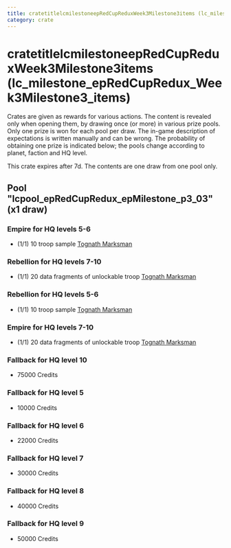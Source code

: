 ```yaml
---
title: cratetitlelcmilestoneepRedCupReduxWeek3Milestone3items (lc_milestone_epRedCupRedux_Week3Milestone3_items)
category: crate
---
```


# cratetitlelcmilestoneepRedCupReduxWeek3Milestone3items (lc_milestone_epRedCupRedux_Week3Milestone3_items)

Crates are given as rewards for various actions. The content is revealed only when opening them, by drawing once (or more) in various prize pools. Only one prize is won for each pool per draw. The in-game description of expectations is written manually and can be wrong. The probability of obtaining one prize is indicated below; the pools change according to planet, faction and HQ level.

This crate expires after 7d. The contents are one draw from one pool only.

## Pool "lcpool_epRedCupRedux_epMilestone_p3_03" (x1 draw)

### Empire for HQ levels 5-6

  * (1/1) 10 troop sample [Tognath Marksman](EmpireTognath)

### Rebellion for HQ levels 7-10

  * (1/1) 20 data fragments of unlockable troop [Tognath Marksman](RebelTognath)

### Rebellion for HQ levels 5-6

  * (1/1) 10 troop sample [Tognath Marksman](RebelTognath)

### Empire for HQ levels 7-10

  * (1/1) 20 data fragments of unlockable troop [Tognath Marksman](EmpireTognath)

### Fallback for HQ level 10

  * 75000 Credits

### Fallback for HQ level 5

  * 10000 Credits

### Fallback for HQ level 6

  * 22000 Credits

### Fallback for HQ level 7

  * 30000 Credits

### Fallback for HQ level 8

  * 40000 Credits

### Fallback for HQ level 9

  * 50000 Credits
